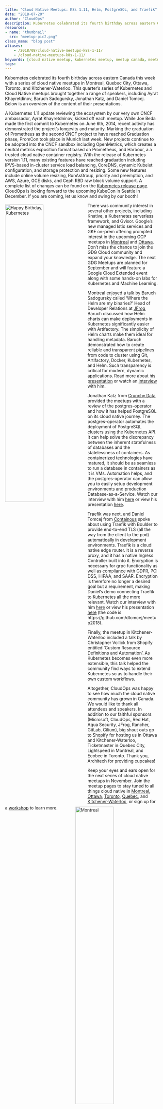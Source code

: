 ```yaml
---
title: "Cloud Native Meetups: K8s 1.11, Helm, PostgreSQL, and Traefik"
date: "2018-07-20"
author: "CloudOps"
description: Kubernetes celebrated its fourth birthday across eastern Canada this week with a series of cloud native meetups in Montreal, Quebec City, Ottawa, Toronto, and Kitchener-Waterloo.
resources:
- name: "thumbnail"
  src: "meetup-pic2.png"
class_name: "blog post"
aliases: 
    - /2018/08/cloud-native-meetups-k8s-1-11/
    - /cloud-native-meetups-k8s-1-11/
keywords: [cloud native meetup, kubernetes meetup, meetup canada, meetup montreal, aks, kubernetes]
tags:
---
```


<p>Kubernetes celebrated its fourth birthday across eastern Canada this week with a series of cloud native meetups in Montreal, Quebec City, Ottawa, Toronto, and Kitchener-Waterloo. This quarter’s series of Kubernetes and Cloud Native meetups brought together a range of speakers, including Ayrat Khayretdinov, Baruch Sadogursky, Jonathan Katz, and Daniel Tomcej. Below is an overview of the content of their presentations.</p>

<p>A Kubernetes 1.11 update reviewing the ecosystem by our very own CNCF ambassador, Ayrat Khayretdninov, kicked off each meetup. While Joe Beda made the first commit to Kubernetes on June 6th, 2014, recent activity has demonstrated the project’s longevity and maturity. Marking the graduation of Prometheus as the second CNCF project to have reached Graduation phase, PromCon took place in Munich last week. New projects continue to be adopted into the CNCF sandbox including OpenMetrics, which creates a neutral metrics exposition format based on Prometheus, and Harbour, a a trusted cloud native container registry. With the release of Kubernetes version 1.11, many existing features have reached graduation including IPVS-based in-cluster service load balancing, CoreDNS, dynamic Kubelet configuration, and storage protection and resizing. Some new features include online volume resizing, RunAsGroup, priority and preemption, and AWS, Azure, GCE disks, and Ceph RBD raw block volume support. A complete list of changes can be found on the <a href="https://github.com/kubernetes/kubernetes/releases" target="_blank">Kubernetes release page</a>. CloudOps is looking forward to the upcoming KubeCon in Seattle in December. If you are coming, let us know and swing by our booth!</p>

<p><img class="alignleft" style="width: 50%; float: left; margin: 5px 20px 20px 0px;" src="/images/blog/post/meetupcupcakes.jpg" alt="Happy Birthday, Kubernetes"></p>

<p>There was community interest in several other projects, including Knative, a Kubernetes serverless framework, and Gvisor. Google’s new managed Istio services and GKE on-prem offering prompted interest in the upcoming GCP meetups in <a href="https://www.meetup.com/Google-Cloud-Platform-Meetup-Montreal/" target="_blank">Montreal</a> and <a href="https://www.meetup.com/Google-Cloud-Platform-Meetup-ottawa/" target="_blank">Ottawa</a>. Don’t miss the chance to join the GDG Cloud community and expand your knowledge. The next GDG Meetups are planned for September and will feature a Google Cloud Extended event along with some hands-on labs for Kubernetes and Machine Learning.</p>

<p>Montreal enjoyed a talk by Baruch Sadogursky called ‘Where the Helm are my binaries?’ Head of Developer Relations at <a href="https://jfrog.com/" target="_blank">JFrog</a>, Baruch discussed how Helm charts can make deployments in Kubernetes significantly easier with Artifactory. The simplicity of Helm charts make them ideal for handling metadata. Baruch demonstrated how to create reliable and transparent pipelines from code to cluster using Git, Artifactory, Docker, Kubernetes, and Helm. Such transparency is critical for modern, dynamic applications.&nbsp;Read more about his <a href="https://jfrog.com/shownote/helm-montreal/">presentation</a> or watch an <a href="https://www.youtube.com/watch?v=WwQb_7HmnRM&amp;feature=youtu.be" target="_blank">interview</a> with him.</p>

<p>Jonathan Katz from <a href="https://www.crunchydata.com/" target="_blank">Crunchy Data</a> provided the meetups with a review of the postgres-operator and how it has helped PostgreSQL on its cloud native journey. The postgres-operator automates the deployment of PostgreSQL clusters using the Kubernetes API. It can help solve the discrepancy between the inherent statefulness of databases and the statelessness of containers. As containerized technologies have matured, it should be as seamless to run a database in containers as it is VMs. Automation helps, and the postgres-operator can allow you to easily setup development environments and production Database-as-a-Service. Watch our interview with him <a href="https://www.youtube.com/watch?v=6QDCFYMrYQY&amp;t=16s" target="_blank">here</a> or view his presentation <a href="https://www.slideshare.net/jkatz05/operating-postgresql-at-scale-with-kubernetes" target="_blank">here</a>.</p>

<p><img class="alignright" style="width: 50%; float: right; margin: 5px 20px 20px 0;" src="/images/blog/post/archymtlmeetup.jpg" alt="Montreal"></p>

<p>Traefik was next, and Daniel Tomcej from <a href="https://containo.us/" target="_blank">Containous</a> spoke about using Traefik with Boulder to provide end-to-end TLS (all the way from the client to the pod) automatically in development environments. Traefik is a cloud native edge router. It is a reverse proxy, and it has a native Ingress Controller built into it. Encryption is necessary for grpc functionality as well as compliance with GDPR, PCI DSS, HIPAA, and SAAR. Encryption is therefore no longer a desired goal but a requirement, making Daniel’s demo connecting Traefik to Kubernetes all the more relevant. Watch our interview with him <a href="https://www.youtube.com/watch?v=7kpf8hIr8nM&amp;t=1s" target="_blank">here</a> or view his presentation <a href="https://dtomcej.github.io/traefik-presentation/#/" target="_blank">here</a> (the code is https://github.com/dtomcej/meetup2018).</p>

<p>Finally, the meetup in Kitchener-Waterloo included a talk by Christopher Vollick from Shopify entitled ‘Custom Resource Definitions and Automation’. As Kubernetes becomes even more extensible, this talk helped the community find ways to extend Kubernetes so as to handle their own custom workflows.</p>

<p>Altogether, CloudOps was happy to see how much the cloud native community has grown in Canada. We would like to thank all attendees and speakers. In addition to our faithful sponsors (Microsoft, CloudOps, Red Hat, Aqua Security, JFrog, Rancher, GitLab, Cilium), big shout outs go to Shopify for hosting us in Ottawa and Kitchener-Waterloo, Ticketmaster in Quebec City, Lightspeed in Montreal, and Ecobee in Toronto. Thank you, Architech for providing cupcakes!</p>

<p>Keep your eyes and ears open for the next series of cloud native meetups in November. Join the meetup pages to stay tuned to all things cloud native in <a href="https://www.meetup.com/Kubernetes-Montreal" target="_blank">Montreal</a>, <a href="https://www.meetup.com/Kubernetes-Ottawa" target="_blank">Ottawa</a>, <a href="https://www.meetup.com/Kubernetes-Toronto" target="_blank">Toronto</a>, <a href="https://www.meetup.com/Kubernetes-Quebec" target="_blank">Quebec</a>, and <a href="https://www.meetup.com/Kubernetes-Kitchener-Waterloo" target="_blank">Kitchener-Waterloo</a>, or sign up for a <a href="https://www.cloudops.com/workshop-calendar/" target="_blank">workshop</a> to learn more.</p>
